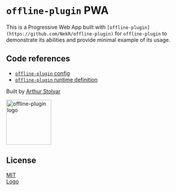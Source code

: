 # `offline-plugin` PWA

This is a Progressive Web App built with `[offline-plugin](https://github.com/NekR/offline-plugin)` for `offline-plugin` to demonstrate its abilities and provide minimal example of its usage.

## Code references

* [`offline-plugin` config](https://github.com/NekR/offline-plugin-pwa/blob/master/webpack.config.js#L68)
* [`offline-plugin` runtime definition](https://github.com/NekR/offline-plugin-pwa/blob/master/src/main.js#L3)

Built by [Arthur Stolyar](https://twitter.com/nekrtemplar)

<img src="https://rawgit.com/NekR/offline-plugin/master/logo/logo.svg" width="120" alt="offline-plugin logo">

## License

[MIT](LICENSE.md)  
[Logo](https://github.com/NekR/offline-plugin/blob/master/logo/LICENSE.md)